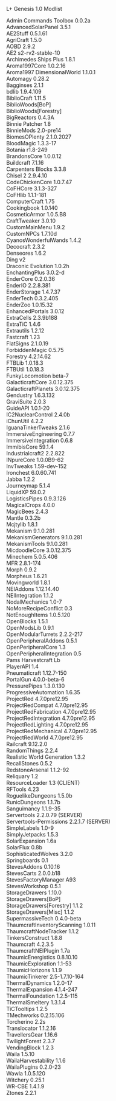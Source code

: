 L+ Genesis 1.0
Modlist

Admin Commands Toolbox 0.0.2a  
AdvancedSolarPanel 3.5.1  
AE2Stuff 0.5.1.61  
AgriCraft 1.5.0  
AOBD 2.9.2  
AE2 s2-rv2-stable-10  
Archimedes Ships Plus 1.8.1  
Aroma1997Core 1.0.2.16  
Aroma1997 DimensionalWorld 1.1.0.1  
Automagy 0.28.2  
Bagginses 2.1.1  
bdlib 1.9.4.109  
BiblioCraft 1.11.5  
BiblioWoods[BoP]  
BiblioWoods[Forestry]  
BigReactors 0.4.3A  
Binnie Patcher 1.8  
BinnieMods 2.0-pre14  
BiomesOPlenty 2.1.0.2027  
BloodMagic 1.3.3-17  
Botania r1.8-249  
BrandonsCore 1.0.0.12  
Buildcraft 7.1.16  
Carpenters Blocks 3.3.8  
Chisel 2 2.9.4.10  
CodeChickenCore 1.0.7.47  
CoFHCore 3.1.3-327  
CoFHlib 1.1.1-181  
ComputerCraft 1.75  
Cookingbook 1.0.140  
CosmeticArmor 1.0.5.B8  
CraftTweaker 3.0.10  
CustomMainMenu 1.9.2  
CustomNPCs 1.7.10d  
CyanosWonderfulWands 1.4.2  
Decocraft 2.3.2  
Denseores 1.6.2  
Ding v2  
Draconic Evolution 1.0.2h  
EnchantingPlus 3.0.2-d  
EnderCore 0.2.0.36  
EnderIO 2.2.8.381  
EnderStorage 1.4.7.37  
EnderTech 0.3.2.405  
EnderZoo 1.0.15.32  
EnhancedPortals 3.0.12  
ExtraCells 2.3.9b188  
ExtraTiC 1.4.6  
Extrautils 1.2.12  
Fastcraft 1.23  
FlatSigns 2.1.0.19  
ForbiddenMagic 0.5.75  
Forestry 4.2.14.62  
FTBLib 1.0.18.3  
FTBUtil 1.0.18.3  
FunkyLocomotion beta-7  
GalacticraftCore 3.0.12.375  
GalacticraftPlanets 3.0.12.375  
Gendustry 1.6.3.132  
GraviSuite 2.0.3  
GuideAPI 1.0.1-20  
IC2NuclearControl 2.4.0b  
iChunUtil 4.2.2  
IguanaTinkerTweaks 2.1.6  
ImmersiveEngineering 0.7.7  
ImmersiveIntegration 0.6.8  
ImmibisCore 59.1.4  
Industrialcraft2 2.2.822  
INpureCore 1.0.0B9-62  
InvTweaks 1.59-dev-152  
Ironchest 6.0.60.741  
Jabba 1.2.2  
Journeymap 5.1.4  
LiquidXP 59.0.2  
LogisticsPipes 0.9.3.126  
MagicalCrops 4.0.0  
MagicBees 2.4.3  
Mantle 0.3.2b  
Mcjtylib 1.8.1  
Mekanism 9.1.0.281  
MekanismGenerators 9.1.0.281  
MekanismTools 9.1.0.281  
MicdoodleCore 3.0.12.375  
Minechem 5.0.5.406  
MFR 2.8.1-174  
Morph 0.9.2  
Morpheus 1.6.21  
Movingworld 1.8.1  
NEIAddons 1.12.14.40  
NEIIntegration 1.1.2  
NodalMechanics 1.0-7  
NoMoreRecipeConflict 0.3  
NotEnoughItems 1.0.5.120  
OpenBlocks 1.5.1  
OpenModsLib 0.9.1  
OpenModularTurrets 2.2.2-217  
OpenPeripheralAddons 0.5.1  
OpenPeripheralCore 1.3  
OpenPeripheralIntegration 0.5  
Pams Harvestcraft Lb  
PlayerAPI 1.4  
Pneumaticraft 1.12.7-150  
PortalGun 4.0.0-beta-6  
PressurePipes 1.3.0.130  
ProgressiveAutomation 1.6.35  
ProjectRed 4.7.0pre12.95  
ProjectRedCompat  4.7.0pre12.95  
ProjectRedFabrication 4.7.0pre12.95  
ProjectRedIntegration 4.7.0pre12.95  
ProjectRedLighting 4.7.0pre12.95  
ProjectRedMechanical 4.7.0pre12.95  
ProjectRedWorld 4.7.0pre12.95  
Railcraft 9.12.2.0  
RandomThings 2.2.4  
Realistic World Generation 1.3.2  
RecallStones 0.5.2  
RedstoneArsenal 1.1.2-92  
Reliquary 1.2  
ResourceLoader 1.3 (CLIENT)  
RFTools 4.23  
RoguelikeDungeons 1.5.0b  
RunicDungeons 1.1.7b  
Sanguimancy 1.1.9-35  
Servertools 2.2.0.79 (SERVER)  
Servertools-Permissions 2.2.1.7 (SERVER)  
SimpleLabels 1.0-9  
SimplyJetpacks 1.5.3  
SolarExpansion 1.6a  
SolarFlux 0.8b  
SophisticatedWolves 3.2.0  
Springboards 0.1  
StevesAddons 0.10.16  
StevesCarts 2.0.0.b18  
StevesFactoryManager A93  
StevesWorkshop 0.5.1  
StorageDrawers 1.10.0  
StorageDrawers[BoP]  
StorageDrawers[Forestry] 1.1.2  
StorageDrawers[Misc] 1.1.2  
SupermassiveTech 0.4.0-beta  
ThaumcraftInventoryScanning 1.0.11  
ThaumcraftNodeTracker 1.1.2  
TinkersConstruct 1.8.8  
Thaumcraft 4.2.3.5  
ThaumcraftNEIPlugin 1.7a  
ThaumicEnergistics 0.8.10.10  
ThaumicExploration 1.1-53  
ThaumicHorizons 1.1.9  
ThaumicTinkerer 2.5-1.7.10-164  
ThermalDynamics 1.2.0-17  
ThermalExpansion 4.1.4-247  
ThermalFoundation 1.2.5-115  
ThermalSmeltery 1.3.1.4  
TiCTooltips 1.2.5  
TMechworks 0.2.15.106  
Torcherino 2.2s  
Translocator 1.1.2.16  
TravellersGear 1.16.6  
TwilightForest 2.3.7  
VendingBlock 1.2.3  
Waila 1.5.10  
WailaHarvestability 1.1.6  
WailaPlugins 0.2.0-23  
Wawla 1.0.5.120  
Witchery 0.25.1  
WR-CBE 1.4.1.9  
Ztones 2.2.1  